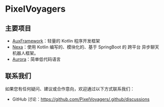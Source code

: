 # PixelVoyagers

## 主要项目
- [AuxFramework](https://github.com/PixelVoyagers/AuxFramework)：轻量的 Kotlin 程序开发框架
- [Nexa](https://github.com/PixelVoyagers/Nexa)：使用 Kotlin 编写的、模块化的、基于 SpringBoot 的 跨平台 异步聊天机器人框架。
- [Aurora](https://github.com/PixelVoyagers/Aurora)：简单低代码语言

## 联系我们

如果您有任何疑问、建议或合作意向，欢迎通过以下方式联系我们：

- GitHub 讨论：https://github.com/PixelVoyagers/.github/discussions
